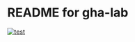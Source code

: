 # README for gha-lab

[![test](https://github.com/SerennaGrace/gha-lab/actions/workflows/test.yaml/badge.svg)](https://github.com/SerennaGrace/gha-lab/actions/workflows/test.yaml)